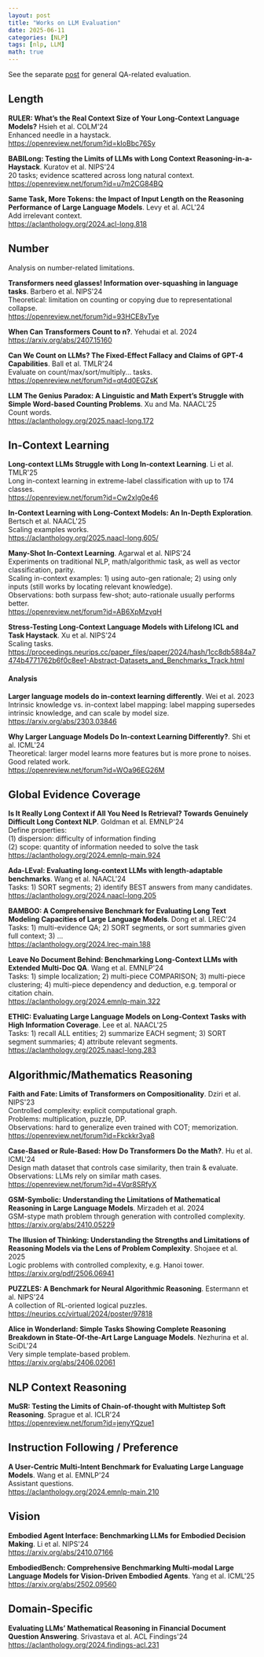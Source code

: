 ```yaml
---
layout: post
title: "Works on LLM Evaluation"
date: 2025-06-11
categories: [NLP]
tags: [nlp, LLM]
math: true
---
```



See the separate [post](https://lxu-nlp.github.io/posts/work-on-llm-qa-rag/) for general QA-related evaluation.


## Length

**RULER: What’s the Real Context Size of Your Long-Context Language Models?** Hsieh et al. COLM'24\
Enhanced needle in a haystack.\
<https://openreview.net/forum?id=kIoBbc76Sy>

**BABILong: Testing the Limits of LLMs with Long Context Reasoning-in-a-Haystack**. Kuratov et al. NIPS'24\
20 tasks; evidence scattered across long natural context.\
<https://openreview.net/forum?id=u7m2CG84BQ>

**Same Task, More Tokens: the Impact of Input Length on the Reasoning Performance of Large Language Models**. Levy et al. ACL'24\
Add irrelevant context.\
<https://aclanthology.org/2024.acl-long.818>


## Number

Analysis on number-related limitations.

**Transformers need glasses! Information over-squashing in language tasks**. Barbero et al. NIPS'24\
Theoretical: limitation on counting or copying due to representational collapse.\
<https://openreview.net/forum?id=93HCE8vTye>

**When Can Transformers Count to n?**. Yehudai et al. 2024\
<https://arxiv.org/abs/2407.15160>

**Can We Count on LLMs? The Fixed-Effect Fallacy and Claims of GPT-4 Capabilities**. Ball et al. TMLR'24\
Evaluate on count/max/sort/multiply... tasks.\
<https://openreview.net/forum?id=qt4d0EGZsK>

**LLM The Genius Paradox: A Linguistic and Math Expert’s Struggle with Simple Word-based Counting Problems**. Xu and Ma. NAACL'25\
Count words.\
<https://aclanthology.org/2025.naacl-long.172>


## In-Context Learning

**Long-context LLMs Struggle with Long In-context Learning**. Li et al. TMLR'25\
Long in-context learning in extreme-label classification with up to 174 classes.\
<https://openreview.net/forum?id=Cw2xlg0e46>

**In-Context Learning with Long-Context Models: An In-Depth Exploration**. Bertsch et al. NAACL'25\
Scaling examples works.\
<https://aclanthology.org/2025.naacl-long.605/>

**Many-Shot In-Context Learning**. Agarwal et al. NIPS'24\
Experiments on traditional NLP, math/algorithmic task, as well as vector classification, parity.\
Scaling in-context examples: 1) using auto-gen rationale; 2) using only inputs (still works by locating relevant knowledge).\
Observations: both surpass few-shot; auto-rationale usually performs better.\
<https://openreview.net/forum?id=AB6XpMzvqH>

**Stress-Testing Long-Context Language Models with Lifelong ICL and Task Haystack**. Xu et al. NIPS'24\
Scaling tasks.\
<https://proceedings.neurips.cc/paper_files/paper/2024/hash/1cc8db5884a7474b4771762b6f0c8ee1-Abstract-Datasets_and_Benchmarks_Track.html>

#### Analysis

**Larger language models do in-context learning differently**. Wei et al. 2023\
Intrinsic knowledge vs. in-context label mapping: label mapping supersedes intrinsic knowledge, and can scale by model size.\
<https://arxiv.org/abs/2303.03846>

**Why Larger Language Models Do In-context Learning Differently?**. Shi et al. ICML'24\
Theoretical: larger model learns more features but is more prone to noises.\
Good related work.\
<https://openreview.net/forum?id=WOa96EG26M>


## Global Evidence Coverage

**Is It Really Long Context if All You Need Is Retrieval? Towards Genuinely Difficult Long Context NLP**. Goldman et al. EMNLP'24\
Define properties:\
(1) dispersion: difficulty of information finding\
(2) scope: quantity of information needed to solve the task\
<https://aclanthology.org/2024.emnlp-main.924>

**Ada-LEval: Evaluating long-context LLMs with length-adaptable benchmarks**. Wang et al. NAACL'24\
Tasks: 1) SORT segments; 2) identify BEST answers from many candidates.\
<https://aclanthology.org/2024.naacl-long.205>

**BAMBOO: A Comprehensive Benchmark for Evaluating Long Text Modeling Capacities of Large Language Models**. Dong et al. LREC'24\
Tasks: 1) multi-evidence QA; 2) SORT segments, or sort summaries given full context; 3) ...\
<https://aclanthology.org/2024.lrec-main.188>

**Leave No Document Behind: Benchmarking Long-Context LLMs with Extended Multi-Doc QA**. Wang et al. EMNLP'24\
Tasks: 1) simple localization; 2) multi-piece COMPARISON; 3) multi-piece clustering; 4) multi-piece dependency and deduction, e.g. temporal or citation chain.\
<https://aclanthology.org/2024.emnlp-main.322>

**ETHIC: Evaluating Large Language Models on Long-Context Tasks with High Information Coverage**. Lee et al. NAACL'25\
Tasks: 1) recall ALL entities; 2) summarize EACH segment; 3) SORT segment summaries; 4) attribute relevant segments.\
<https://aclanthology.org/2025.naacl-long.283>


## Algorithmic/Mathematics Reasoning

**Faith and Fate: Limits of Transformers on Compositionality**. Dziri et al. NIPS'23\
Controlled complexity: explicit computational graph.\
Problems: multiplication, puzzle, DP.\
Observations: hard to generalize even trained with COT; memorization.\
<https://openreview.net/forum?id=Fkckkr3ya8>

**Case-Based or Rule-Based: How Do Transformers Do the Math?**. Hu et al. ICML'24\
Design math dataset that controls case similarity, then train & evaluate.\
Observations: LLMs rely on similar math cases.\
<https://openreview.net/forum?id=4Vqr8SRfyX>

**GSM-Symbolic: Understanding the Limitations of Mathematical Reasoning in Large Language Models**. Mirzadeh et al. 2024\
GSM-stype math problem through generation with controlled complexity.\
<https://arxiv.org/abs/2410.05229>

**The Illusion of Thinking: Understanding the Strengths and Limitations of Reasoning Models via the Lens of Problem Complexity**. Shojaee et al. 2025\
Logic problems with controlled complexity, e.g. Hanoi tower.\
<https://arxiv.org/pdf/2506.06941>

**PUZZLES: A Benchmark for Neural Algorithmic Reasoning**. Estermann et al. NIPS'24\
A collection of RL-oriented logical puzzles.\
<https://neurips.cc/virtual/2024/poster/97818>

**Alice in Wonderland: Simple Tasks Showing Complete Reasoning Breakdown in State-Of-the-Art Large Language Models**. Nezhurina et al. SciDL'24\
Very simple template-based problem.\
<https://arxiv.org/abs/2406.02061>


## NLP Context Reasoning

**MuSR: Testing the Limits of Chain-of-thought with Multistep Soft Reasoning**. Sprague et al. ICLR'24\
<https://openreview.net/forum?id=jenyYQzue1>


## Instruction Following / Preference

**A User-Centric Multi-Intent Benchmark for Evaluating Large Language Models**. Wang et al. EMNLP'24\
Assistant questions.\
<https://aclanthology.org/2024.emnlp-main.210>


## Vision

**Embodied Agent Interface: Benchmarking LLMs for Embodied Decision Making**. Li et al. NIPS'24\
<https://arxiv.org/abs/2410.07166>

**EmbodiedBench: Comprehensive Benchmarking Multi-modal Large Language Models for Vision-Driven Embodied Agents**. Yang et al. ICML'25\
<https://arxiv.org/abs/2502.09560>


## Domain-Specific

**Evaluating LLMs’ Mathematical Reasoning in Financial Document Question Answering**. Srivastava et al. ACL Findings'24\
<https://aclanthology.org/2024.findings-acl.231>
